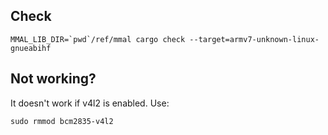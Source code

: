 ## Check

    MMAL_LIB_DIR=`pwd`/ref/mmal cargo check --target=armv7-unknown-linux-gnueabihf

## Not working?

It doesn't work if v4l2 is enabled. Use:

    sudo rmmod bcm2835-v4l2